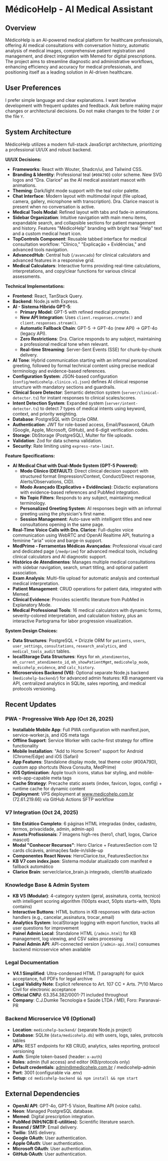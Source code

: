 # MédicoHelp - AI Medical Assistant

## Overview
MédicoHelp is an AI-powered medical platform for healthcare professionals, offering AI medical consultations with conversation history, automatic analysis of medical images, comprehensive patient registration and management, and direct integration with Memed for digital prescriptions. The project aims to streamline diagnostic and administrative workflows, enhancing efficiency and accuracy for medical professionals, and positioning itself as a leading solution in AI-driven healthcare.

## User Preferences
I prefer simple language and clear explanations. I want iterative development with frequent updates and feedback. Ask before making major changes or architectural decisions. Do not make changes to the folder `Z` or the file `Y`.

## System Architecture

MédicoHelp utilizes a modern full-stack JavaScript architecture, prioritizing a professional UI/UX and robust backend.

**UI/UX Decisions:**
-   **Frameworks**: React with Wouter, Shadcn/ui, and Tailwind CSS.
-   **Branding & Identity**: Professional teal (`#00A79D`) color scheme. New SVG logos and "Dra. Clarice" as the AI medical assistant mascot with animations.
-   **Theming**: Dark/light mode support with the teal color palette.
-   **Chat Interface**: Modern layout with multimodal input (file upload, camera, gallery, microphone with transcription). Dra. Clarice mascot is present when no conversation is active.
-   **Medical Tools Modal**: Refined layout with tabs and fade-in animations.
-   **Sidebar Organization**: Intuitive navigation with main menu items, expandable search, and collapsible sections for patient management and history. Features "MédicoHelp" branding with bright teal "Help" text and a custom medical heart icon.
-   **TopControls Component**: Reusable tabbed interface for medical consultation workflow: "Clínico," "Explicação + Evidências," and advanced tools navigation.
-   **AdvancedHub**: Central hub (`/avancado`) for clinical calculators and advanced features in a responsive grid.
-   **Medical Calculators**: Interactive forms providing real-time calculations, interpretations, and copy/clear functions for various clinical assessments.

**Technical Implementations:**
-   **Frontend**: React, TanStack Query.
-   **Backend**: Node.js with Express.
-   **AI - Sistema Híbrido GPT-5**:
    -   **Primary Model**: GPT-5 with refined medical prompts.
    -   **New API Integration**: Uses `client.responses.create()` and `client.responses.stream()`.
    -   **Automatic Fallback Chain**: GPT-5 → GPT-4o (new API) → GPT-4o (legacy API).
    -   **Zero Restrictions**: Dra. Clarice responds to any subject, maintaining a professional medical tone when relevant.
    -   **Real-time Streaming**: Server-Sent Events (SSE) for chunk-by-chunk delivery.
-   **AI Tone**: Hybrid communication starting with an informal personalized greeting, followed by formal technical content using precise medical terminology and evidence-based references.
-   **Configuration System**: JSON-based configuration (`config/medicohelp.clinico.v1.json`) defines AI clinical response structure with mandatory sections and guardrails.
-   **Clinical Score Detector**: Semantic detection system (`server/clinical-detector.ts`) for instant responses to clinical scales/scores.
-   **Intent Detection System**: Expanded system (`server/intent-detector.ts`) to detect 7 types of medical intents using keyword, context, and priority weighting.
-   **Database**: PostgreSQL with Drizzle ORM.
-   **Authentication**: JWT for role-based access, Email/Password, OAuth (Google, Apple, Microsoft, GitHub), and 6-digit verification codes.
-   **Storage**: DbStorage (PostgreSQL), Multer for file uploads.
-   **Validation**: Zod for data schema validation.
-   **Security**: Rate limiting using `express-rate-limit`.

**Feature Specifications:**
-   **AI Medical Chat with Dual-Mode System (GPT-5 Powered)**:
    -   **Modo Clínico (DEFAULT)**: Direct clinical decision support with structured format (Impression/Context, Conduct/Direct response, Alerts/Observations, CID).
    -   **Modo Avançado (Explicativo + Evidências)**: Didactic explanations with evidence-based references and PubMed integration.
    -   **No Topic Filters**: Responds to any subject, maintaining medical terminology.
    -   **Personalized Greeting System**: AI responses begin with an informal greeting using the physician's first name.
    -   **Session Management**: Auto-save with intelligent titles and new consultations opening in the same page.
-   **Real-Time Voice Calls with Dra. Clarice**: Full-duplex voice communication using WebRTC and OpenAI Realtime API, featuring a feminine "aria" voice and barge-in support.
-   **MedPrime - Ferramentas Médicas Avançadas**: Professional visual card and dedicated page (`/medprime`) for advanced medical tools, including clinical calculators and AI diagnostic support.
-   **Histórico de Atendimentos**: Manages multiple medical consultations with sidebar navigation, search, smart titling, and optional patient association.
-   **Exam Analysis**: Multi-file upload for automatic analysis and contextual medical interpretation.
-   **Patient Management**: CRUD operations for patient data, integrated with Memed.
-   **Clinical Evidence**: Provides scientific literature from PubMed in Explanatory Mode.
-   **Medical Professional Tools**: 16 medical calculators with dynamic forms, severity-colored interpretation, and calculation history, plus an interactive Partograma for labor progression visualization.

**System Design Choices:**
-   **Data Structures**: PostgreSQL + Drizzle ORM for `patients`, `users`, `user_settings`, `consultations`, `research_analytics`, and `medical_tools_audit` tables.
-   **localStorage Data Structures**: Keys for `mh_atendimentos`, `mh_current_atendimento_id`, `mh_showPatientMgmt`, `medicohelp_mode`, `medicohelp_evidence`, and `calc_history`.
-   **Microservices Backend (V6)**: Optional separate Node.js backend (`medicohelp-backend/`) for advanced admin features: KB management via API, centralized analytics in SQLite, sales reporting, and medical protocols versioning.

## Recent Updates

### PWA - Progressive Web App (Oct 26, 2025)
-   **Installable Mobile App**: Full PWA configuration with manifest.json, service-worker.js, and iOS meta tags
-   **Offline Support**: Service Worker with cache-first strategy for offline functionality
-   **Mobile Installation**: "Add to Home Screen" support for Android (Chrome/Edge) and iOS (Safari)
-   **App Features**: Standalone display mode, teal theme color (#00A79D), custom app shortcuts (Nova Consulta, MedPrime)
-   **iOS Optimization**: Apple touch icons, status bar styling, and mobile-web-app-capable meta tags
-   **Cache Strategy**: Precache static assets (index, favicon, logos, config) + runtime cache for dynamic content
-   **Deployment**: VPS deployment at www.medicohelp.com.br (72.61.219.66) via GitHub Actions SFTP workflow

### V7 Integration (Oct 24, 2025)
-   **Site Estático Completo**: 6 páginas HTML integradas (index, cadastro, termos, privacidade, admin, admin-api)
-   **Assets Profissionais**: 7 imagens high-res (hero1, chat1, logos, Clarice mascot)
-   **Modal "Conhecer Recursos"**: Hero Clarice + FeaturesSection com 12 cards clicáveis, animações fade-in/slide-up
-   **Componentes React Novos**: HeroClarice.tsx, FeaturesSection.tsx
-   **KB V7 com index.json**: Sistema modular atualizado com manifest e fallback automático
-   **Clarice Brain**: server/clarice_brain.js integrado, client/lib atualizado

### Knowledge Base & Admin System
-   **KB V5 (Modular)**: 4-category system (geral, assinatura, conta, tecnico) with intelligent scoring algorithm (100pts exact, 50pts starts-with, 10pts contains)
-   **Interactive Buttons**: HTML buttons in KB responses with data-action handlers (e.g., cancelar_assinatura, trocar_email)
-   **Analytics System**: localStorage logging with export function, tracks all user questions for improvement
-   **Painel Admin Local**: Standalone HTML (`/admin.html`) for KB management, log viewing, and CSV sales processing
-   **Painel Admin API**: API-connected version (`/admin-api.html`) consumes backend microservice when available

### Legal Documentation  
-   **V4.1 Simplified**: Ultra-condensed HTML (1 paragraph) for quick acceptance, full PDFs for legal archive
-   **Legal Validity Note**: Explicit reference to Art. 107 CC + Arts. 7º/10 Marco Civil for electronic acceptance
-   **Official CNPJ**: 63.354.382/0001-71 included throughout
-   **Company**: C.J.Dumke Tecnologia e Saúde LTDA / MEI, Foro: Paranavaí-PR

### Backend Microservice V6 (Optional)
-   **Location**: `medicohelp-backend/` (separate Node.js project)
-   **Database**: SQLite (`data/medicohelp.db`) with users, logs, sales, protocols tables
-   **APIs**: REST endpoints for KB CRUD, analytics, sales reporting, protocol versioning
-   **Auth**: Simple token-based (header: `x-auth`)
-   **Roles**: admin (full access) and editor (KB/protocols only)
-   **Default credentials**: admin@medicohelp.com.br / medicohelp-admin
-   **Port**: 3001 (configurable via .env)
-   **Setup**: `cd medicohelp-backend && npm install && npm start`

## External Dependencies

-   **OpenAI API**: GPT-4o, GPT-5 Vision, Realtime API (voice calls).
-   **Neon**: Managed PostgreSQL database.
-   **Memed**: Digital prescription integration.
-   **PubMed (NIH/NCBI E-utilities)**: Scientific literature search.
-   **Resend / SMTP**: Email delivery.
-   **Twilio**: SMS delivery.
-   **Google OAuth**: User authentication.
-   **Apple OAuth**: User authentication.
-   **Microsoft OAuth**: User authentication.
-   **GitHub OAuth**: User authentication.